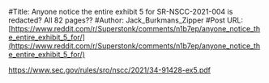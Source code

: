 #Title: Anyone notice the entire exhibit 5 for SR-NSCC-2021-004 is redacted? All 82 pages??
#Author: Jack_Burkmans_Zipper
#Post URL: [https://www.reddit.com/r/Superstonk/comments/n1b7ep/anyone_notice_the_entire_exhibit_5_for/](https://www.reddit.com/r/Superstonk/comments/n1b7ep/anyone_notice_the_entire_exhibit_5_for/)


https://www.sec.gov/rules/sro/nscc/2021/34-91428-ex5.pdf
